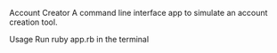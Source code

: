 Account Creator
A command line interface app to simulate an account creation tool.

Usage
Run ruby app.rb in the terminal
